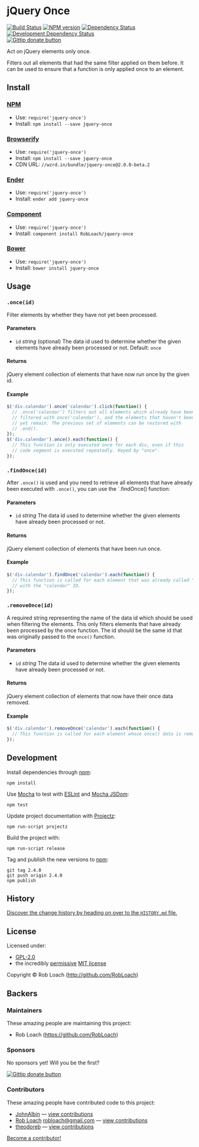 
<!-- TITLE/ -->

# jQuery Once

<!-- /TITLE -->


<!-- BADGES/ -->

[![Build Status](http://img.shields.io/travis-ci/RobLoach/jquery-once.png?branch=master)](http://travis-ci.org/RobLoach/jquery-once "Check this project's build status on TravisCI")
[![NPM version](http://badge.fury.io/js/jquery-once.png)](https://npmjs.org/package/jquery-once "View this project on NPM")
[![Dependency Status](https://david-dm.org/RobLoach/jquery-once.png?theme=shields.io)](https://david-dm.org/RobLoach/jquery-once)
[![Development Dependency Status](https://david-dm.org/RobLoach/jquery-once/dev-status.png?theme=shields.io)](https://david-dm.org/RobLoach/jquery-once#info=devDependencies)<br/>
[![Gittip donate button](http://img.shields.io/gittip/robloach.png)](https://www.gittip.com/robloach/ "Donate weekly to this project using Gittip")

<!-- /BADGES -->


<!-- DESCRIPTION/ -->

Act on jQuery elements only once.

<!-- /DESCRIPTION -->


Filters out all elements that had the same filter applied on them before. It can
be used to ensure that a function is only applied once to an element.


<!-- INSTALL/ -->

## Install

### [NPM](http://npmjs.org/)
- Use: `require('jquery-once')`
- Install: `npm install --save jquery-once`

### [Browserify](http://browserify.org/)
- Use: `require('jquery-once')`
- Install: `npm install --save jquery-once`
- CDN URL: `//wzrd.in/bundle/jquery-once@2.0.0-beta.2`

### [Ender](http://ender.jit.su/)
- Use: `require('jquery-once')`
- Install: `ender add jquery-once`

### [Component](http://github.com/component/component)
- Use: `require('jquery-once')`
- Install: `component install RobLoach/jquery-once`

### [Bower](http://bower.io/)
- Use: `require('jquery-once')`
- Install: `bower install jquery-once`

<!-- /INSTALL -->


## Usage

### `.once(id)`

Filter elements by whether they have not yet been processed.

#### Parameters

* `id` *string* (optional) The data id used to determine whether the given elements have
already been processed or not. Default: `once`

#### Returns

jQuery element collection of elements that have now run once by the given id.

#### Example

``` javascript
$('div.calendar').once('calendar').click(function() {
  // .once('calendar') filters out all elements which already have been
  // filtered with once('calendar'), and the elements that haven't been filtered
  // yet remain. The previous set of elements can be restored with
  // .end().
});
$('div.calendar').once().each(function() {
  // This function is only executed once for each div, even if this
  // code segment is executed repeatedly. Keyed by "once".
});
```


### `.findOnce(id)`

After `.once()` is used and you need to retrieve all elements that have already
been executed with `.once()`, you can use the `.findOnce() function:

#### Parameters

* `id` *string* The data id used to determine whether the given elements have
already been processed or not.

#### Returns

jQuery element collection of elements that have been run once.

#### Example

``` javascript
$('div.calendar').findOnce('calendar').each(function() {
  // This function is called for each element that was already called "once"
  // with the "calendar" ID.
});
```

### `.removeOnce(id)`

A required string representing the name of the data id which should be used when
filtering the elements. This only filters elements that have already been processed by
the once function. The id should be the same id that was originally passed to the
`once()` function.

#### Parameters

* `id` *string* The data id used to determine whether the given elements have
already been processed or not.

#### Returns

jQuery element collection of elements that now have their once data removed.

#### Example

``` javascript
$('div.calendar').removeOnce('calendar').each(function() {
  // This function is called for each element whose once() data is removed.
});
```


## Development

Install dependencies through [npm](http://npmjs.org):

    npm install

Use [Mocha](http://mochajs.org) to test with [ESLint](http://eslint.org) and
[Mocha JSDom](https://github.com/rstacruz/mocha-jsdom):

    npm test

Update project documentation with [Projectz](https://github.com/bevry/projectz):

    npm run-script projectz

Build the project with:

    npm run-script release

Tag and publish the new versions to [npm](http://npmjs.com):

    git tag 2.4.0
    git push origin 2.4.0
    npm publish


<!-- HISTORY/ -->

## History
[Discover the change history by heading on over to the `HISTORY.md` file.](https://github.com/RobLoach/jquery-once/blob/master/HISTORY.md#files)

<!-- /HISTORY -->


<!-- LICENSE/ -->

## License

Licensed under:

- [GPL-2.0](http://opensource.org/licenses/gpl-2.0.php)
- the incredibly [permissive](http://en.wikipedia.org/wiki/Permissive_free_software_licence) [MIT license](http://opensource.org/licenses/MIT)

Copyright &copy; Rob Loach (http://github.com/RobLoach)

<!-- /LICENSE -->


<!-- BACKERS/ -->

## Backers

### Maintainers

These amazing people are maintaining this project:

- Rob Loach (https://github.com/RobLoach)

### Sponsors

No sponsors yet! Will you be the first?

[![Gittip donate button](http://img.shields.io/gittip/robloach.png)](https://www.gittip.com/robloach/ "Donate weekly to this project using Gittip")

### Contributors

These amazing people have contributed code to this project:

- [JohnAlbin](https://github.com/JohnAlbin) — [view contributions](https://github.com/RobLoach/jquery-once/commits?author=JohnAlbin)
- [Rob Loach](https://github.com/RobLoach) <robloach@gmail.com> — [view contributions](https://github.com/RobLoach/jquery-once/commits?author=RobLoach)
- [theodoreb](https://github.com/theodoreb) — [view contributions](https://github.com/RobLoach/jquery-once/commits?author=theodoreb)

[Become a contributor!](https://github.com/RobLoach/jquery-once/blob/master/CONTRIBUTING.md#files)

<!-- /BACKERS -->
